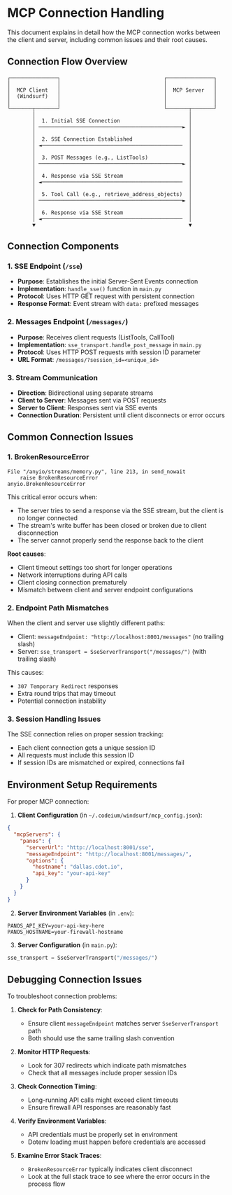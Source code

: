 # MCP Connection Handling

This document explains in detail how the MCP connection works between the client and server, including common issues and their root causes.

## Connection Flow Overview

```
┌───────────────┐                                 ┌───────────────┐
│               │                                 │               │
│  MCP Client   │                                 │  MCP Server   │
│  (Windsurf)   │                                 │               │
│               │                                 │               │
└───────┬───────┘                                 └───────┬───────┘
        │                                                 │
        │  1. Initial SSE Connection                      │
        │ ──────────────────────────────────────────────► │
        │                                                 │
        │  2. SSE Connection Established                  │
        │ ◄─────────────────────────────────────────────  │
        │                                                 │
        │  3. POST Messages (e.g., ListTools)             │
        │ ──────────────────────────────────────────────► │
        │                                                 │
        │  4. Response via SSE Stream                     │
        │ ◄─────────────────────────────────────────────  │
        │                                                 │
        │  5. Tool Call (e.g., retrieve_address_objects)  │
        │ ──────────────────────────────────────────────► │
        │                                                 │
        │  6. Response via SSE Stream                     │
        │ ◄─────────────────────────────────────────────  │
        ▼                                                 ▼
```

## Connection Components

### 1. SSE Endpoint (`/sse`)

- **Purpose**: Establishes the initial Server-Sent Events connection
- **Implementation**: `handle_sse()` function in `main.py`
- **Protocol**: Uses HTTP GET request with persistent connection
- **Response Format**: Event stream with `data:` prefixed messages

### 2. Messages Endpoint (`/messages/`)

- **Purpose**: Receives client requests (ListTools, CallTool)
- **Implementation**: `sse_transport.handle_post_message` in `main.py`
- **Protocol**: Uses HTTP POST requests with session ID parameter
- **URL Format**: `/messages/?session_id=<unique_id>`

### 3. Stream Communication

- **Direction**: Bidirectional using separate streams
- **Client to Server**: Messages sent via POST requests
- **Server to Client**: Responses sent via SSE events
- **Connection Duration**: Persistent until client disconnects or error occurs

## Common Connection Issues

### 1. BrokenResourceError

```
File "/anyio/streams/memory.py", line 213, in send_nowait
    raise BrokenResourceError
anyio.BrokenResourceError
```

This critical error occurs when:
- The server tries to send a response via the SSE stream, but the client is no longer connected
- The stream's write buffer has been closed or broken due to client disconnection
- The server cannot properly send the response back to the client

**Root causes**:
- Client timeout settings too short for longer operations
- Network interruptions during API calls
- Client closing connection prematurely
- Mismatch between client and server endpoint configurations

### 2. Endpoint Path Mismatches

When the client and server use slightly different paths:
- Client: `messageEndpoint: "http://localhost:8001/messages"` (no trailing slash)
- Server: `sse_transport = SseServerTransport("/messages/")` (with trailing slash)

This causes:
- `307 Temporary Redirect` responses
- Extra round trips that may timeout
- Potential connection instability

### 3. Session Handling Issues

The SSE connection relies on proper session tracking:
- Each client connection gets a unique session ID
- All requests must include this session ID
- If session IDs are mismatched or expired, connections fail

## Environment Setup Requirements

For proper MCP connection:

1. **Client Configuration** (in `~/.codeium/windsurf/mcp_config.json`):
```json
{
  "mcpServers": {
    "panos": {
      "serverUrl": "http://localhost:8001/sse",
      "messageEndpoint": "http://localhost:8001/messages/",
      "options": {
        "hostname": "dallas.cdot.io",
        "api_key": "your-api-key"
      }
    }
  }
}
```

2. **Server Environment Variables** (in `.env`):
```
PANOS_API_KEY=your-api-key-here
PANOS_HOSTNAME=your-firewall-hostname
```

3. **Server Configuration** (in `main.py`):
```python
sse_transport = SseServerTransport("/messages/")
```

## Debugging Connection Issues

To troubleshoot connection problems:

1. **Check for Path Consistency**:
   - Ensure client `messageEndpoint` matches server `SseServerTransport` path
   - Both should use the same trailing slash convention

2. **Monitor HTTP Requests**:
   - Look for 307 redirects which indicate path mismatches
   - Check that all messages include proper session IDs

3. **Check Connection Timing**:
   - Long-running API calls might exceed client timeouts
   - Ensure firewall API responses are reasonably fast

4. **Verify Environment Variables**:
   - API credentials must be properly set in environment
   - Dotenv loading must happen before credentials are accessed

5. **Examine Error Stack Traces**:
   - `BrokenResourceError` typically indicates client disconnect
   - Look at the full stack trace to see where the error occurs in the process flow
